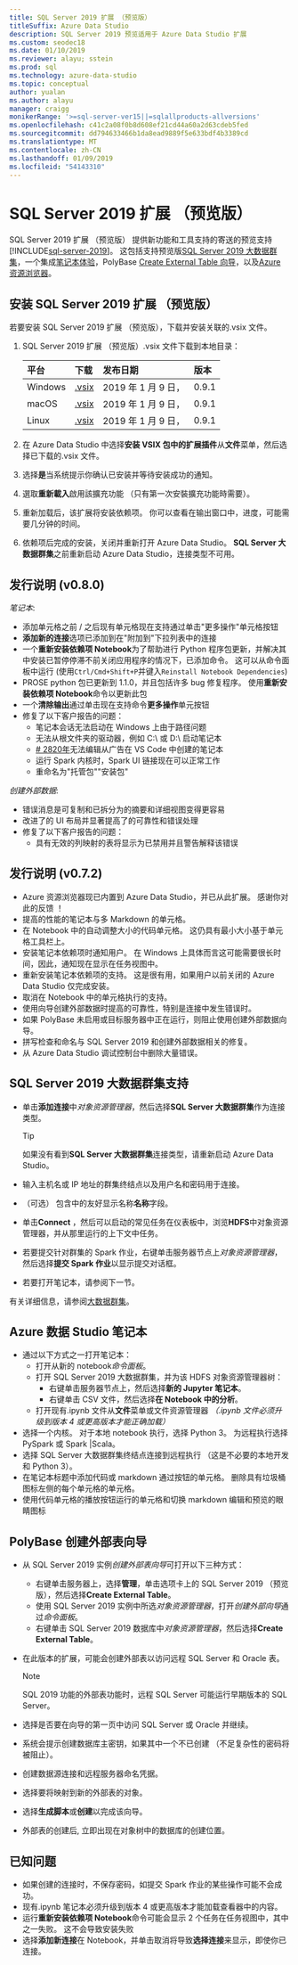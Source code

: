 ```yaml
---
title: SQL Server 2019 扩展 （预览版）
titleSuffix: Azure Data Studio
description: SQL Server 2019 预览适用于 Azure Data Studio 扩展
ms.custom: seodec18
ms.date: 01/10/2019
ms.reviewer: alayu; sstein
ms.prod: sql
ms.technology: azure-data-studio
ms.topic: conceptual
author: yualan
ms.author: alayu
manager: craigg
monikerRange: '>=sql-server-ver15||=sqlallproducts-allversions'
ms.openlocfilehash: c41c2a08f0b8d608ef21cd44a60a2d63cdeb5fed
ms.sourcegitcommit: dd794633466b1da8ead9889f5e633bdf4b3389cd
ms.translationtype: MT
ms.contentlocale: zh-CN
ms.lasthandoff: 01/09/2019
ms.locfileid: "54143310"
---
```

# <a name="sql-server-2019-extension-preview"></a>SQL Server 2019 扩展 （预览版）

SQL Server 2019 扩展 （预览版） 提供新功能和工具支持的寄送的预览支持[!INCLUDE[sql-server-2019](../includes/sssqlv15-md.md)]。 这包括支持预览版[SQL Server 2019 大数据群集](../big-data-cluster/big-data-cluster-overview.md)，一个集成[笔记本体验](../big-data-cluster/notebooks-guidance.md)，PolyBase [Create External Table 向导](../relational-databases/polybase/data-virtualization.md?toc=%2fsql%2fbig-data-cluster%2ftoc.json)，以及[Azure 资源浏览器](azure-resource-explorer.md)。

## <a name="install-the-sql-server-2019-extension-preview"></a>安装 SQL Server 2019 扩展 （预览版）

若要安装 SQL Server 2019 扩展 （预览版），下载并安装关联的.vsix 文件。

1. SQL Server 2019 扩展 （预览版）.vsix 文件下载到本地目录：

   |平台|下载|发布日期|版本
   |:---|:---|:---|:---|
   |Windows|[.vsix](https://go.microsoft.com/fwlink/?linkid=2051167)|2019 年 1 月 9 日， |0.9.1
   |macOS|[.vsix](https://go.microsoft.com/fwlink/?linkid=2051166)|2019 年 1 月 9 日， |0.9.1
   |Linux|[.vsix](https://go.microsoft.com/fwlink/?linkid=2051165)|2019 年 1 月 9 日， |0.9.1

1. 在 Azure Data Studio 中选择**安装 VSIX 包中的扩展插件**从**文件**菜单，然后选择已下载的.vsix 文件。

1. 选择**是**当系统提示你确认已安装并等待安装成功的通知。

1. 選取**重新載入**啟用該擴充功能 （只有第一次安裝擴充功能時需要）。

1. 重新加载后，该扩展将安装依赖项。 你可以查看在输出窗口中，进度，可能需要几分钟的时间。

1. 依赖项后完成的安装，关闭并重新打开 Azure Data Studio。 **SQL Server 大数据群集**之前重新启动 Azure Data Studio，连接类型不可用。

## <a name="release-notes-v080"></a>发行说明 (v0.8.0)
*笔记本*:
* 添加单元格之前 / 之后现有单元格现在支持通过单击"更多操作"单元格按钮
* **添加新的连接**选项已添加到在"附加到"下拉列表中的连接
* 一个**重新安装依赖项 Notebook**为了帮助进行 Python 程序包更新，并解决其中安装已暂停停滞不前关闭应用程序的情况下，已添加命令。 这可以从命令面板中运行 (使用`Ctrl/Cmd+Shift+P`并键入`Reinstall Notebook Dependencies`)
* PROSE python 包已更新到 1.1.0，并且包括许多 bug 修复程序。 使用**重新安装依赖项 Notebook**命令以更新此包
* 一个**清除输出**通过单击现在支持命令**更多操作**单元按钮
* 修复了以下客户报告的问题：
  * 笔记本会话无法启动在 Windows 上由于路径问题
  * 无法从根文件夹的驱动器，例如 C:\ 或 D:\ 启动笔记本
  * [# 2820年](https://github.com/Microsoft/azuredatastudio/issues/2820)无法编辑从广告在 VS Code 中创建的笔记本
  * 运行 Spark 内核时，Spark UI 链接现在可以正常工作
  * 重命名为"托管包""安装包"

*创建外部数据*:

* 错误消息是可复制和已拆分为的摘要和详细视图变得更容易
* 改进了的 UI 布局并显著提高了的可靠性和错误处理
* 修复了以下客户报告的问题：
  * 具有无效的列映射的表将显示为已禁用并且警告解释该错误

## <a name="release-notes-v072"></a>发行说明 (v0.7.2)
* Azure 资源浏览器现已内置到 Azure Data Studio，并已从此扩展。 感谢你对此的反馈 ！
* 提高的性能的笔记本与多 Markdown 的单元格。
* 在 Notebook 中的自动调整大小的代码单元格。 这仍具有最小大小基于单元格工具栏上。
* 安装笔记本依赖项时通知用户。 在 Windows 上具体而言这可能需要很长时间，因此，通知现在显示在任务视图中。
* 重新安装笔记本依赖项的支持。 这是很有用，如果用户以前关闭的 Azure Data Studio 仅完成安装。
* 取消在 Notebook 中的单元格执行的支持。
* 使用向导创建外部数据时提高的可靠性，特别是连接中发生错误时。
* 如果 PolyBase 未启用或目标服务器中正在运行，则阻止使用创建外部数据向导。
* 拼写检查和命名与 SQL Server 2019 和创建外部数据相关的修复。
* 从 Azure Data Studio 调试控制台中删除大量错误。

##  <a name="sql-server-2019-big-data-cluster-support"></a>SQL Server 2019 大数据群集支持

* 单击**添加连接**中*对象资源管理器*，然后选择**SQL Server 大数据群集**作为连接类型。

   > [!TIP]
   > 如果没有看到**SQL Server 大数据群集**连接类型，请重新启动 Azure Data Studio。

* 输入主机名或 IP 地址的群集终结点以及用户名和密码用于连接。
* （可选） 包含中的友好显示名称**名称**字段。
* 单击**Connect** ，然后可以启动的常见任务在仪表板中，浏览**HDFS**中对象资源管理器，并从那里运行的上下文中任务。
* 若要提交针对群集的 Spark 作业，右键单击服务器节点上*对象资源管理器*，然后选择**提交 Spark 作业**以显示提交对话框。
* 若要打开笔记本，请参阅下一节。

有关详细信息，请参阅[大数据群集](../big-data-cluster/big-data-cluster-overview.md)。


## <a name="azure-data-studio-notebooks"></a>Azure 数据 Studio 笔记本

* 通过以下方式之一打开笔记本：
  * 打开从新的 notebook*命令面板*。
  * 打开 SQL Server 2019 大数据群集，并为该 HDFS 对象资源管理器树：
    * 右键单击服务器节点上，然后选择**新的 Jupyter 笔记本**。
    * 右键单击 CSV 文件，然后选择**在 Notebook 中的分析**。
  * 打开现有.ipynb 文件从**文件**菜单或文件资源管理器 *（.ipynb 文件必须升级到版本 4 或更高版本才能正确加载）*
* 选择一个内核。 对于本地 notebook 执行，选择 Python 3。 为远程执行选择 PySpark 或 Spark |Scala。
* 选择 SQL Server 大数据群集终结点连接到远程执行 （这是不必要的本地开发和 Python 3）。
* 在笔记本标题中添加代码或 markdown 通过按钮的单元格。 删除具有垃圾桶图标左侧的每个单元格的单元格。
* 使用代码单元格的播放按钮运行的单元格和切换 markdown 编辑和预览的眼睛图标

## <a name="polybase-create-external-table-wizard"></a>PolyBase 创建外部表向导

* 从 SQL Server 2019 实例*创建外部表向导*可打开以下三种方式：
  * 右键单击服务器上，选择**管理**，单击选项卡上的 SQL Server 2019 （预览版），然后选择**Create External Table**。
  * 使用 SQL Server 2019 实例中所选*对象资源管理器*，打开*创建外部向导*通过*命令面板*。
  * 右键单击 SQL Server 2019 数据库中*对象资源管理器*，然后选择**Create External Table**。
* 在此版本的扩展，可能会创建外部表以访问远程 SQL Server 和 Oracle 表。

  > [!NOTE]
  > SQL 2019 功能的外部表功能时，远程 SQL Server 可能运行早期版本的 SQL Server。

* 选择是否要在向导的第一页中访问 SQL Server 或 Oracle 并继续。
* 系统会提示创建数据库主密钥，如果其中一个不已创建 （不足复杂性的密码将被阻止）。
* 创建数据源连接和远程服务器命名凭据。
* 选择要将映射到新的外部表的对象。
* 选择**生成脚本**或**创建**以完成该向导。
* 外部表的创建后, 立即出现在对象树中的数据库的创建位置。


## <a name="known-issues"></a>已知问题

* 如果创建的连接时，不保存密码，如提交 Spark 作业的某些操作可能不会成功。
* 现有.ipynb 笔记本必须升级到版本 4 或更高版本才能加载查看器中的内容。
* 运行**重新安装依赖项 Notebook**命令可能会显示 2 个任务在任务视图中，其中之一失败。 这不会导致安装失败
* 选择**添加新连接**在 Notebook，并单击取消将导致**选择连接**来显示，即使你已连接。